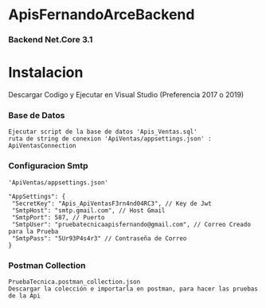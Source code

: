 # ApisFernandoArceBackend

### Backend Net.Core 3.1

# Instalacion

Descargar Codigo y Ejecutar en Visual Studio (Preferencia 2017 o 2019)

### Base de Datos
    Ejecutar script de la base de datos 'Apis_Ventas.sql'
    ruta de string de conexion 'ApiVentas/appsettings.json' : ApiVentasConnection
    
### Configuracion Smtp
    'ApiVentas/appsettings.json'
    
    "AppSettings": {
     "SecretKey": "Apis_ApiVentasF3rn4nd04RC3", // Key de Jwt
     "SmtpHost": "smtp.gmail.com", // Host Gmail
     "SmtpPort": 587, // Puerto
     "SmtpUser": "pruebatecnicaapisfernando@gmail.com", // Correo Creado para la Prueba
     "SmtpPass": "5Ur93P4s4r3" // Contraseña de Correo
    }

### Postman Collection
    PruebaTecnica.postman_collection.json
    Descargar la colección e importarla en postman, para hacer las pruebas de la Api
